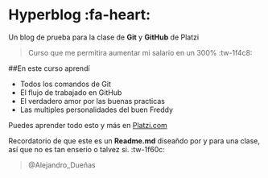 # Hyperblog :fa-heart:
Un blog de prueba para la clase de **Git** y **GitHub** de Platzi

>Curso que me permitira aumentar mi salario en un 300% :tw-1f4c8:

##En este curso aprendí

* Todos los comandos de Git 
* El flujo de trabajado en GitHub
* El verdadero amor por las buenas practicas
* Las multiples personalidades del buen Freddy

Puedes aprender todo esto y más en [Platzi.com](http://https://platzi.com/clases/ "Platzi.com")

Recordatorio de que este es un **Readme.md** diseañdo por y para una clase, así que no es tan enserio o talvez si.  :tw-1f60c:

>@Alejandro_Dueñas
